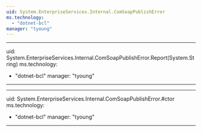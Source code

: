 ```yaml
---
uid: System.EnterpriseServices.Internal.ComSoapPublishError
ms.technology: 
  - "dotnet-bcl"
manager: "tyoung"
---
```


---
uid: System.EnterpriseServices.Internal.ComSoapPublishError.Report(System.String)
ms.technology: 
  - "dotnet-bcl"
manager: "tyoung"
---

---
uid: System.EnterpriseServices.Internal.ComSoapPublishError.#ctor
ms.technology: 
  - "dotnet-bcl"
manager: "tyoung"
---
